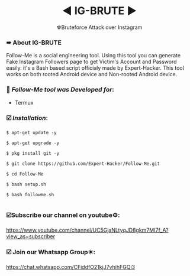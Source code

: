 <h1 align="center">◄ IG-BRUTE ►</h1>
<p align="center">
      ☢Bruteforce Attack over Instagram </p>

### ➠ About IG-BRUTE

Follow-Me is a social engineering tool. Using this tool you can generate Fake Instagram Followers page to get Victim's Account and Password easily. it's a Bash based script officialy made by Expert-Hacker. This tool works on both rooted Android device and Non-rooted Android device.

   ### 🎯 ***Follow-Me tool was Developed for***:

* Termux

### ☑️ ***Installation***:

```
$ apt-get update -y
```
```
$ apt-get upgrade -y
```
```
$ pkg install git -y

```
```
$ git clone https://github.com/Expert-Hacker/Follow-Me.git
```
```
$ cd Follow-Me
```
```
$ bash setup.sh
```
```
$ bash followme.sh
```
```
```
### ☑️Subscribe our channel on youtube⚙️:
   https://www.youtube.com/channel/UC5GjaNLtyqJD8gkm7MI7f_A?view_as=subscriber

### ☑️ Join our Whatsapp Group✴️:
   https://chat.whatsapp.com/CFiddfO21kjJ7vhihFGQi3




